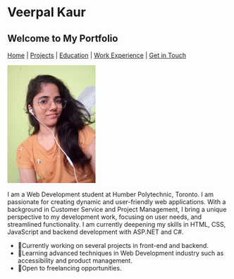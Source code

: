 # Veerpal Kaur

## Welcome to My Portfolio

[Home](./index.markdown) | [Projects](./projects.markdown) | [Education](./education.markdown) | [Work Experience](./experience.markdown) | [Get in Touch](./contact.markdown)

<img src="./images/profile.jpg" alt="Veerpal Kaur profile photo" width="200">

I am a Web Development student at Humber Polytechnic, Toronto. I am passionate for creating dynamic and user-friendly web applications. With a background in Customer Service and Project Management, I bring a unique perspective to my development work, focusing on user needs, and streamlined functionality. I am currently deepening my skills in HTML, CSS, JavaScript and backend development with ASP.NET and C#.

- 🔭Currently working on several projects in front-end and backend.
- 🌿Learning advanced techniques in Web Development industry such as accessibility and product management.
- 💼Open to freelancing opportunities.
